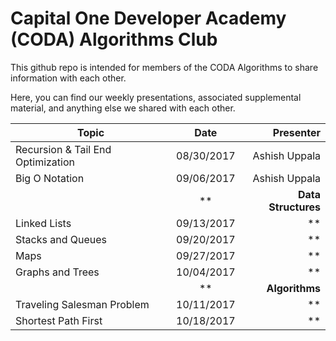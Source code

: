 # Capital One Developer Academy (CODA) Algorithms Club

This github repo is intended for members of the CODA Algorithms to share information with each other. 

Here, you can find our weekly presentations, associated supplemental material, and anything else we shared with each other.

| Topic        | Date           | Presenter  |
| ------------- |:-------------:| -----:|
| Recursion & Tail End Optimization      | 08/30/2017 | Ashish Uppala |
| Big O Notation      | 09/06/2017      |   Ashish Uppala |
|  | **      |    **Data Structures** |	**
| Linked Lists | 09/13/2017      |    ** |
| Stacks and Queues | 09/20/2017      |    ** |
| Maps | 09/27/2017      |    ** |
| Graphs and Trees | 10/04/2017      |    ** |
|  | **      |    **Algorithms** |	**
| Traveling Salesman Problem | 10/11/2017      |    ** |
| Shortest Path First | 10/18/2017      |    ** |